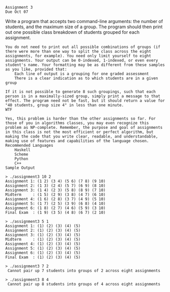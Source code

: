 
    Assignment 3
    Due Oct 07

Write a program that accepts two command-line arguments: the number of students, and the maximum size of a group. The program should then print out one possible class breakdown of students grouped for each assignment.

    You do not need to print out all possible combinations of groups (if there were more than one way to split the class across the eight assignments, for example). You need only limit yourself to eight assignments. Your output can be 0-indexed, 1-indexed, or even every student's name. Your formatting may be as different from these samples as you like, provided that:
        Each line of output is a grouping for one graded assessment
        There is a clear indication as to which students are in a given group

    If it is not possible to generate 8 such groupings, such that each person is in a maximally-sized group, simply print a message to that effect. The program need not be fast, but it should return a value for "40 students, group size 4" in less than one minute.
    WTF

    Yes, this problem is harder than the other assignments so far. For those of you in algorithms classes, you may even recognize this problem as NP-complete. Remember, the purpose and goal of assignments in this class is not the most efficient or perfect algorithm, but making the code that you write clear, readable, and understandable, making use of features and capabilities of the language chosen.
    Recommended Languages
        Haskell
        Scheme
        Python
        C++
    Sample Output

    > ./assignment3 10 2
    Assignment 1: (1 2) (3 4) (5 6) (7 8) (9 10)
    Assignment 2: (1 3) (2 4) (5 7) (6 9) (8 10)
    Assignment 3: (1 4) (2 3) (5 8) (8 9) (7 10)
    Midterm     : (1 5) (2 9) (3 8) (4 7) (6 10)
    Assignment 4: (1 6) (2 8) (3 7) (4 9) (5 10)
    Assignment 5: (1 7) (2 5) (3 9) (6 8) (4 10)
    Assignment 6: (1 8) (2 7) (4 6) (5 9) (3 10)
    Final Exam  : (1 9) (3 5) (4 8) (6 7) (2 10)

    > ./assignment3 5 1
    Assignment 1: (1) (2) (3) (4) (5)
    Assignment 2: (1) (2) (3) (4) (5)
    Assignment 3: (1) (2) (3) (4) (5)
    Midterm     : (1) (2) (3) (4) (5)
    Assignment 4: (1) (2) (3) (4) (5)
    Assignment 5: (1) (2) (3) (4) (5)
    Assignment 6: (1) (2) (3) (4) (5)
    Final Exam  : (1) (2) (3) (4) (5)

    > ./assignment3 7 2
     Cannot pair up 7 students into groups of 2 across eight assignments

    > ./assignment3 8 4
     Cannot pair up 8 students into groups of 4 across eight assignments

